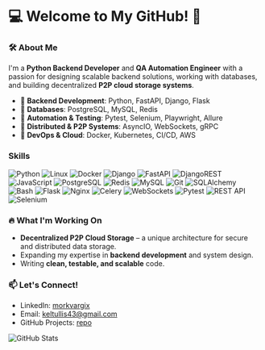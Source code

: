 # 💻 Welcome to My GitHub! 🚀  

### 🛠 About Me  
I'm a **Python Backend Developer** and **QA Automation Engineer** with a passion for designing scalable backend solutions, working with databases, and building decentralized **P2P cloud storage systems**.  

- 🔹 **Backend Development**: Python, FastAPI, Django, Flask  
- 🔹 **Databases**: PostgreSQL, MySQL, Redis  
- 🔹 **Automation & Testing**: Pytest, Selenium, Playwright, Allure  
- 🔹 **Distributed & P2P Systems**: AsyncIO, WebSockets, gRPC  
- 🔹 **DevOps & Cloud**: Docker, Kubernetes, CI/CD, AWS

### Skills
![Python](https://img.shields.io/badge/Python-3776AB?style=for-the-badge&logo=python&logoColor=white)
![Linux](https://img.shields.io/badge/Linux-FCC624?style=for-the-badge&logo=linux&logoColor=black)
![Docker](https://img.shields.io/badge/Docker-2496ED?style=for-the-badge&logo=docker&logoColor=white)
![Django](https://img.shields.io/badge/Django-092E20?style=for-the-badge&logo=django&logoColor=white)
![FastAPI](https://img.shields.io/badge/FastAPI-009688?style=for-the-badge&logo=fastapi&logoColor=white)
![DjangoREST](https://img.shields.io/badge/Django%20REST-ff1709?style=for-the-badge&logo=django&logoColor=white)
![JavaScript](https://img.shields.io/badge/JavaScript-F7DF1E?style=for-the-badge&logo=javascript&logoColor=black)
![PostgreSQL](https://img.shields.io/badge/PostgreSQL-336791?style=for-the-badge&logo=postgresql&logoColor=white)
![Redis](https://img.shields.io/badge/Redis-DC382D?style=for-the-badge&logo=redis&logoColor=white)
![MySQL](https://img.shields.io/badge/MySQL-4479A1?style=for-the-badge&logo=mysql&logoColor=white)
![Git](https://img.shields.io/badge/Git-F05032?style=for-the-badge&logo=git&logoColor=white)
![SQLAlchemy](https://img.shields.io/badge/SQLAlchemy-DC382D?style=for-the-badge&logo=sqlite&logoColor=white)
![Bash](https://img.shields.io/badge/Bash-4EAA25?style=for-the-badge&logo=gnubash&logoColor=white)
![Flask](https://img.shields.io/badge/Flask-000000?style=for-the-badge&logo=flask&logoColor=white)
![Nginx](https://img.shields.io/badge/Nginx-009639?style=for-the-badge&logo=nginx&logoColor=white)
![Celery](https://img.shields.io/badge/Celery-37814A?style=for-the-badge&logo=celery&logoColor=white)
![WebSockets](https://img.shields.io/badge/WebSockets-0078D7?style=for-the-badge&logo=websocket&logoColor=white)
![Pytest](https://img.shields.io/badge/Pytest-0A9EDC?style=for-the-badge&logo=pytest&logoColor=white)
![REST API](https://img.shields.io/badge/REST%20API-02569B?style=for-the-badge&logo=fastapi&logoColor=white)
![Selenium](https://img.shields.io/badge/Selenium-43B02A?style=for-the-badge&logo=selenium&logoColor=white)


### 🔥 What I'm Working On  
- **Decentralized P2P Cloud Storage** – a unique architecture for secure and distributed data storage.  
- Expanding my expertise in **backend development** and system design.  
- Writing **clean, testable, and scalable** code.  

### 📫 Let's Connect!  
- LinkedIn: [morkvargix](https://www.linkedin.com/in/morkvargix/)  
- Email: [keltullis43@gmail.com](mailto:keltullis43@gmail.com)  
- GitHub Projects: [repo](https://github.com/MorkvargIX?tab=repositories)  

![GitHub Stats](https://github-readme-stats.vercel.app/api?username=yourusername&show_icons=true&theme=radical)
